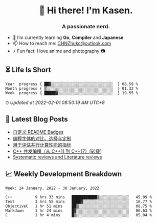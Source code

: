 <h1 align="center">👋 Hi there! I'm Kasen.</h1>
<h3 align="center">A passionate nerd.</h3>


* 🌱 I’m currently learning **Go**, **Compiler** and **Japanese**
* 📫 How to reach me: [CHNZhukc@outlook.com](mailto:CHNZhukc@outlook.com)
* ⚡ Fun fact: I love anime and photography 📷


## ⏳ Life Is Short

<!-- Start of Time Progress Bar -->
``` text
Year  progress { ██▓░░░░░░░░░░░░░░░░░░░░░░░░░░░  } 08.59 %
Month progress { ▒░░░░░░░░░░░░░░░░░░░░░░░░░░░░░  } 01.32 %
Week  progress { █████▓░░░░░░░░░░░░░░░░░░░░░░░░  } 19.55 %
```

⏰ *Updated at 2022-02-01 08:50:19 AM UTC+8*

<!-- End of Time Progress Bar -->

## 📝 Latest Blog Posts

<!-- BLOG-POST-LIST:START -->
- [自定义 README Badges](https://blog.imkasen.com/custom-readme-badges.html)
- [编程字体的对比、选择与定制](https://blog.imkasen.com/coding-fonts-configuration.html)
- [用于评估并行计算性能的指标](https://blog.imkasen.com/parallel-performance-metrics.html)
- [C++ 并发编程（从 C++11 到 C++17）[转载]](https://blog.imkasen.com/cpp-concurrency.html)
- [Systematic reviews and Literature reviews](https://blog.imkasen.com/slr-lr.html)
<!-- BLOG-POST-LIST:END -->

## 📈 Weekly Development Breakdown

<!--START_SECTION:waka-->
```text
Week: 24 January, 2022 - 30 January, 2022

C++          9 hrs 33 mins   ███████████▒░░░░░░░░░░░░░   45.09 % 
Text         3 hrs 58 mins   ████▓░░░░░░░░░░░░░░░░░░░░   18.77 % 
ObjectiveC   1 hr 51 mins    ██▒░░░░░░░░░░░░░░░░░░░░░░   08.75 % 
Markdown     1 hr 24 mins    █▓░░░░░░░░░░░░░░░░░░░░░░░   06.63 % 
C            1 hr 4 mins     █▒░░░░░░░░░░░░░░░░░░░░░░░   05.04 % 
```
<!--END_SECTION:waka-->

<!--
## 🔨 Languages and Tools

<p align="left">
<img alt="JavaScript" src="https://img.shields.io/badge/-JavaScript-F7DF1E?logo=JavaScript&logoColor=white&style=flat-square" />
<img alt="HTML5" src="https://img.shields.io/badge/-HTML5-E34F26?logo=HTML5&logoColor=white&style=flat-square" />
<img alt="CSS3" src="https://img.shields.io/badge/-CSS3-1572B6?logo=CSS3&logoColor=white&style=flat-square" />
<img alt="Sass" src="https://img.shields.io/badge/-Sass-CC6699?logo=Sass&logoColor=white&style=flat-square" />
<img alt="Bulma" src="https://img.shields.io/badge/-Bulma-00D1B2?logo=Bulma&logoColor=white&style=flat-square" />
<img alt="Bootstrap" src="https://img.shields.io/badge/-Bootstrap-7952B3?logo=Bootstrap&logoColor=white&style=flat-square" />
<img alt="jQuery" src="https://img.shields.io/badge/-jQuery-0769AD?logo=jQuery&logoColor=white&style=flat-square" />
<img alt="gulp" src="https://img.shields.io/badge/-gulp-CF4647?logo=gulp&logoColor=white&style=flat-square" />
</p>

<p align="left">
<img alt="C++" src="https://img.shields.io/badge/-C++-00599C?logo=C%2B%2B&logoColor=white&style=flat-square" />
<img alt="Python" src="https://img.shields.io/badge/-Python-3776AB?logo=Python&logoColor=white&style=flat-square" />
<img alt="Linux" src="https://img.shields.io/badge/-Linux-FCC624?logo=Linux&logoColor=white&style=flat-square" />
<img alt="GNU Bash" src="https://img.shields.io/badge/-GNU%20Bash-4EAA25?logo=GNU%20Bash&logoColor=white&style=flat-square" />
<img alt="Anaconda" src="https://img.shields.io/badge/-Anaconda-44A833?logo=Anaconda&logoColor=white&style=flat-square" />
<img alt="Docker" src="https://img.shields.io/badge/-Docker-2496ED?logo=Docker&logoColor=white&style=flat-square" />
<img alt="MySQL" src="https://img.shields.io/badge/-MySQL-4479A1?logo=MySQL&logoColor=white&style=flat-square" />
<img alt="Nginx" src="https://img.shields.io/badge/-Nginx-009639?logo=NGINX&logoColor=white&style=flat-square" />
</p>

<p align="left">
<img alt="JetBrains" src="https://img.shields.io/badge/-JetBrains-000000?logo=JetBrains&logoColor=white&style=flat-square" />
<img alt="Visual Studio Code" src="https://img.shields.io/badge/-Visual%20Studio%20Code-007ACC?logo=Visual%20Studio%20Code&logoColor=white&style=flat-square" />
<img alt="Vim" src="https://img.shields.io/badge/-Vim-019733?logo=Vim&logoColor=white&style=flat-square" />
<img alt="Jupyter" src="https://img.shields.io/badge/-Jupyter-F37626?logo=Jupyter&logoColor=white&style=flat-square" />
<img alt="Git" src="https://img.shields.io/badge/-Git-F05032?logo=Git&logoColor=white&style=flat-square" />
<img alt="Github Actions" src="https://img.shields.io/badge/-Github%20Actions-2088FF?logo=Github%20Actions&logoColor=white&style=flat-square" />
<img alt="VirtualBox" src="https://img.shields.io/badge/-VirtualBox-183A61?logo=VirtualBox&logoColor=white&style=flat-square" />
<img alt="Markdown" src="https://img.shields.io/badge/-Markdown-000000?logo=Markdown&logoColor=white&style=flat-square" />
</p>
-->

<!-- [![Top Langs](https://github-readme-stats.vercel.app/api/top-langs/?username=imkasen&layout=compact&hide=jupyter%20notebook,html,css)](https://github.com/anuraghazra/github-readme-stats) -->

